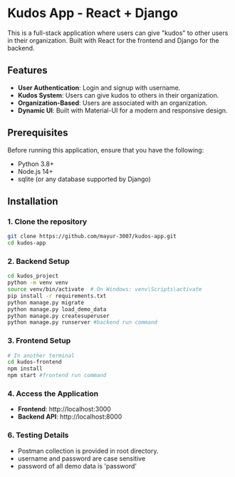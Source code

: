 # Kudos App - React + Django

This is a full-stack application where users can give "kudos" to other users in their organization. Built with React for the frontend and Django for the backend.

## Features

- **User Authentication**: Login and signup with username.
- **Kudos System**: Users can give kudos to others in their organization.
- **Organization-Based**: Users are associated with an organization.
- **Dynamic UI**: Built with Material-UI for a modern and responsive design.

## Prerequisites

Before running this application, ensure that you have the following:

- Python 3.8+
- Node.js 14+
- sqlite (or any database supported by Django)

## Installation

### 1. Clone the repository

```bash
git clone https://github.com/mayur-3007/kudos-app.git
cd kudos-app
```

### 2. Backend Setup

```bash
cd kudos_project
python -m venv venv
source venv/bin/activate  # On Windows: venv\Scripts\activate
pip install -r requirements.txt
python manage.py migrate
python manage.py load_demo_data
python manage.py createsuperuser
python manage.py runserver #backend run command
```

### 3. Frontend Setup

```bash
# In another terminal
cd kudos-frontend
npm install
npm start #frontend run command
```

### 4. Access the Application

- **Frontend**: http://localhost:3000
- **Backend API**: http://localhost:8000


### 6. Testing Details

- Postman collection is provided in root directory.
- username and password are case sensitive
- password of all demo data is 'password'